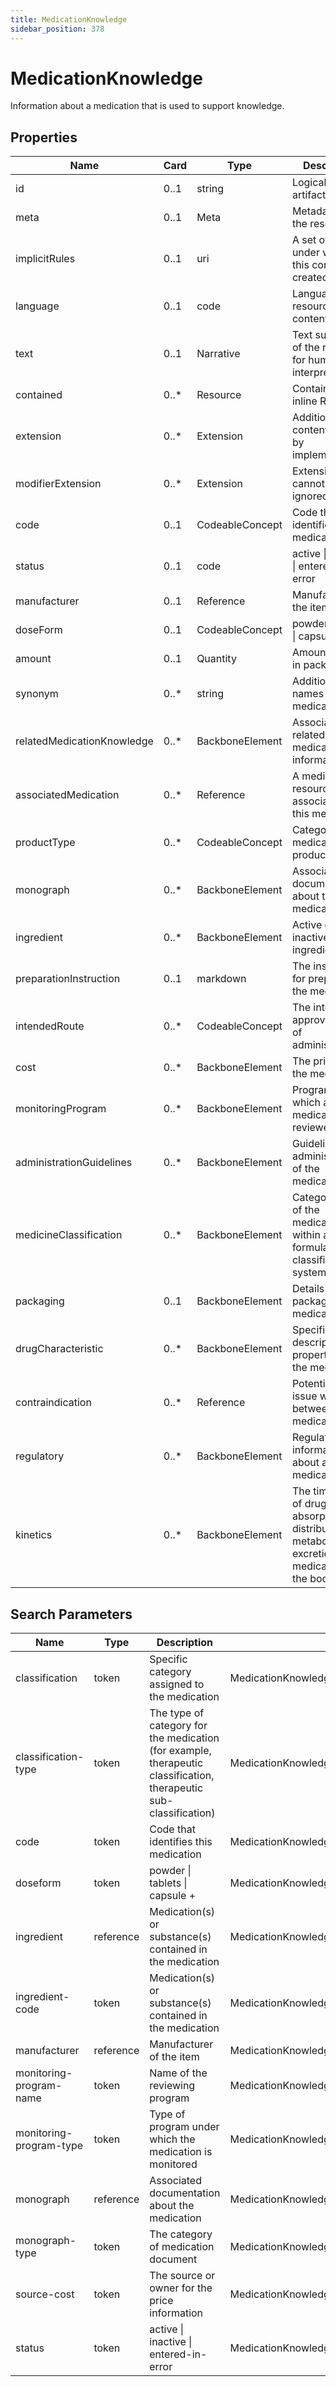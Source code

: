 ```yaml
---
title: MedicationKnowledge
sidebar_position: 378
---
```


# MedicationKnowledge

Information about a medication that is used to support knowledge.

## Properties

| Name                       | Card  | Type            | Description                                                                                              |
| -------------------------- | ----- | --------------- | -------------------------------------------------------------------------------------------------------- |
| id                         | 0..1  | string          | Logical id of this artifact                                                                              |
| meta                       | 0..1  | Meta            | Metadata about the resource                                                                              |
| implicitRules              | 0..1  | uri             | A set of rules under which this content was created                                                      |
| language                   | 0..1  | code            | Language of the resource content                                                                         |
| text                       | 0..1  | Narrative       | Text summary of the resource, for human interpretation                                                   |
| contained                  | 0..\* | Resource        | Contained, inline Resources                                                                              |
| extension                  | 0..\* | Extension       | Additional content defined by implementations                                                            |
| modifierExtension          | 0..\* | Extension       | Extensions that cannot be ignored                                                                        |
| code                       | 0..1  | CodeableConcept | Code that identifies this medication                                                                     |
| status                     | 0..1  | code            | active \| inactive \| entered-in-error                                                                   |
| manufacturer               | 0..1  | Reference       | Manufacturer of the item                                                                                 |
| doseForm                   | 0..1  | CodeableConcept | powder \| tablets \| capsule +                                                                           |
| amount                     | 0..1  | Quantity        | Amount of drug in package                                                                                |
| synonym                    | 0..\* | string          | Additional names for a medication                                                                        |
| relatedMedicationKnowledge | 0..\* | BackboneElement | Associated or related medication information                                                             |
| associatedMedication       | 0..\* | Reference       | A medication resource that is associated with this medication                                            |
| productType                | 0..\* | CodeableConcept | Category of the medication or product                                                                    |
| monograph                  | 0..\* | BackboneElement | Associated documentation about the medication                                                            |
| ingredient                 | 0..\* | BackboneElement | Active or inactive ingredient                                                                            |
| preparationInstruction     | 0..1  | markdown        | The instructions for preparing the medication                                                            |
| intendedRoute              | 0..\* | CodeableConcept | The intended or approved route of administration                                                         |
| cost                       | 0..\* | BackboneElement | The pricing of the medication                                                                            |
| monitoringProgram          | 0..\* | BackboneElement | Program under which a medication is reviewed                                                             |
| administrationGuidelines   | 0..\* | BackboneElement | Guidelines for administration of the medication                                                          |
| medicineClassification     | 0..\* | BackboneElement | Categorization of the medication within a formulary or classification system                             |
| packaging                  | 0..1  | BackboneElement | Details about packaged medications                                                                       |
| drugCharacteristic         | 0..\* | BackboneElement | Specifies descriptive properties of the medicine                                                         |
| contraindication           | 0..\* | Reference       | Potential clinical issue with or between medication(s)                                                   |
| regulatory                 | 0..\* | BackboneElement | Regulatory information about a medication                                                                |
| kinetics                   | 0..\* | BackboneElement | The time course of drug absorption, distribution, metabolism and excretion of a medication from the body |

## Search Parameters

| Name                    | Type      | Description                                                                                                       | Expression                                                |
| ----------------------- | --------- | ----------------------------------------------------------------------------------------------------------------- | --------------------------------------------------------- |
| classification          | token     | Specific category assigned to the medication                                                                      | MedicationKnowledge.medicineClassification.classification |
| classification-type     | token     | The type of category for the medication (for example, therapeutic classification, therapeutic sub-classification) | MedicationKnowledge.medicineClassification.type           |
| code                    | token     | Code that identifies this medication                                                                              | MedicationKnowledge.code                                  |
| doseform                | token     | powder \| tablets \| capsule +                                                                                    | MedicationKnowledge.doseForm                              |
| ingredient              | reference | Medication(s) or substance(s) contained in the medication                                                         | MedicationKnowledge.ingredient.item                       |
| ingredient-code         | token     | Medication(s) or substance(s) contained in the medication                                                         | MedicationKnowledge.ingredient.item                       |
| manufacturer            | reference | Manufacturer of the item                                                                                          | MedicationKnowledge.manufacturer                          |
| monitoring-program-name | token     | Name of the reviewing program                                                                                     | MedicationKnowledge.monitoringProgram.name                |
| monitoring-program-type | token     | Type of program under which the medication is monitored                                                           | MedicationKnowledge.monitoringProgram.type                |
| monograph               | reference | Associated documentation about the medication                                                                     | MedicationKnowledge.monograph.source                      |
| monograph-type          | token     | The category of medication document                                                                               | MedicationKnowledge.monograph.type                        |
| source-cost             | token     | The source or owner for the price information                                                                     | MedicationKnowledge.cost.source                           |
| status                  | token     | active \| inactive \| entered-in-error                                                                            | MedicationKnowledge.status                                |
